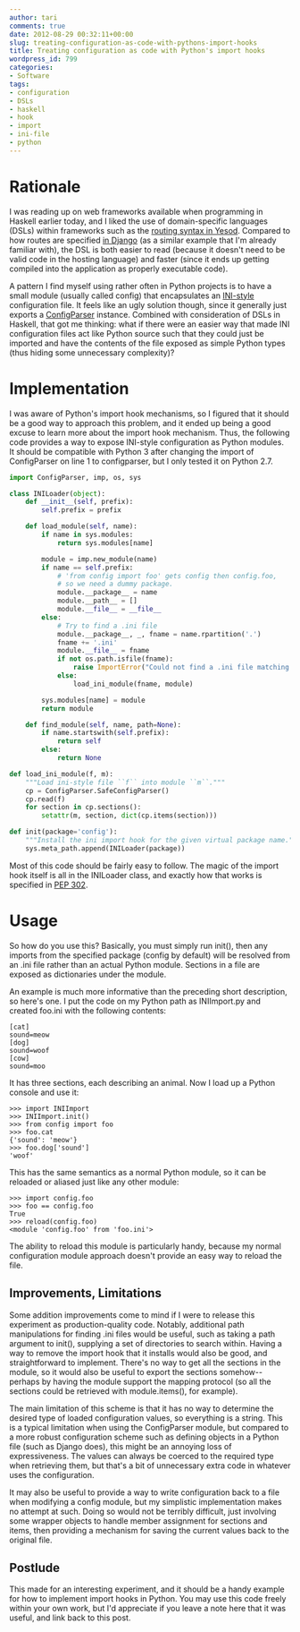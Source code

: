 ```yaml
---
author: tari
comments: true
date: 2012-08-29 00:32:11+00:00
slug: treating-configuration-as-code-with-pythons-import-hooks
title: Treating configuration as code with Python's import hooks
wordpress_id: 799
categories:
- Software
tags:
- configuration
- DSLs
- haskell
- hook
- import
- ini-file
- python
---
```


# Rationale

I was reading up on web frameworks available when programming in Haskell earlier
today, and I liked the use of domain-specific languages (DSLs) within frameworks
such as the [routing syntax in Yesod](http://www.yesodweb.com/). Compared to how
routes are specified [in
Django](https://docs.djangoproject.com/en/1.4/topics/http/urls/) (as a similar
example that I'm already familiar with), the DSL is both easier to read (because
it doesn't need to be valid code in the hosting language) and faster (since it
ends up getting compiled into the application as properly executable code).

A pattern I find myself using rather often in Python projects is to have a small
module (usually called config) that encapsulates an
[INI-style](https://en.wikipedia.org/wiki/INI_file) configuration file. It feels
like an ugly solution though, since it generally just exports a
[ConfigParser](https://docs.python.org/2/library/configparser.html) instance.
Combined with consideration of DSLs in Haskell, that got me thinking: what if
there were an easier way that made INI configuration files act like Python
source such that they could just be imported and have the contents of the file
exposed as simple Python types (thus hiding some unnecessary complexity)?

# Implementation

I was aware of Python's import hook mechanisms, so I figured that it should be a
good way to approach this problem, and it ended up being a good excuse to learn
more about the import hook mechanism. Thus, the following code provides a way to
expose INI-style configuration as Python modules. It should be compatible with
Python 3 after changing the import of ConfigParser on line 1 to configparser,
but I only tested it on Python 2.7.

```python
import ConfigParser, imp, os, sys

class INILoader(object):
    def __init__(self, prefix):
        self.prefix = prefix

    def load_module(self, name):
        if name in sys.modules:
            return sys.modules[name]

        module = imp.new_module(name)
        if name == self.prefix:
            # 'from config import foo' gets config then config.foo,
            # so we need a dummy package.
            module.__package__ = name
            module.__path__ = []
            module.__file__ = __file__
        else:
            # Try to find a .ini file
            module.__package__, _, fname = name.rpartition('.')
            fname += '.ini'
            module.__file__ = fname
            if not os.path.isfile(fname):
                raise ImportError("Could not find a .ini file matching " + name)
            else:
                load_ini_module(fname, module)

        sys.modules[name] = module
        return module

    def find_module(self, name, path=None):
        if name.startswith(self.prefix):
            return self
        else:
            return None

def load_ini_module(f, m):
    """Load ini-style file ``f`` into module ``m``."""
    cp = ConfigParser.SafeConfigParser()
    cp.read(f)
    for section in cp.sections():
        setattr(m, section, dict(cp.items(section)))

def init(package='config'):
    """Install the ini import hook for the given virtual package name."""
    sys.meta_path.append(INILoader(package))
```

Most of this code should be fairly easy to follow. The magic of the import hook
itself is all in the INILoader class, and exactly how that works is specified in
[PEP 302](http://legacy.python.org/dev/peps/pep-0302/).

# Usage

So how do you use this? Basically, you must simply run init(), then any imports
from the specified package (config by default) will be resolved from an .ini
file rather than an actual Python module. Sections in a file are exposed as
dictionaries under the module.

An example is much more informative than the preceding short description, so
here's one. I put the code on my Python path as INIImport.py and created foo.ini
with the following contents:

    
    [cat]
    sound=meow
    [dog]
    sound=woof
    [cow]
    sound=moo

It has three sections, each describing an animal. Now I load up a Python console
and use it:
    
    >>> import INIImport
    >>> INIImport.init()
    >>> from config import foo
    >>> foo.cat
    {'sound': 'meow'}
    >>> foo.dog['sound']
    'woof'

This has the same semantics as a normal Python module, so it can be reloaded or
aliased just like any other module:
    
    >>> import config.foo
    >>> foo == config.foo
    True
    >>> reload(config.foo)
    <module 'config.foo' from 'foo.ini'>

The ability to reload this module is particularly handy, because my normal
configuration module approach doesn't provide an easy way to reload the file.

## Improvements, Limitations

Some addition improvements come to mind if I were to release this experiment as
production-quality code. Notably, additional path manipulations for finding .ini
files would be useful, such as taking a path argument to init(), supplying a set
of directories to search within. Having a way to remove the import hook that it
installs would also be good, and straightforward to implement. There's no way to
get all the sections in the module, so it would also be useful to export the
sections somehow-- perhaps by having the module support the mapping protocol (so
all the sections could be retrieved with module.items(), for example).

The main limitation of this scheme is that it has no way to determine the
desired type of loaded configuration values, so everything is a string. This is
a typical limitation when using the ConfigParser module, but compared to a more
robust configuration scheme such as defining objects in a Python file (such as
Django does), this might be an annoying loss of expressiveness. The values can
always be coerced to the required type when retrieving them, but that's a bit of
unnecessary extra code in whatever uses the configuration.

It may also be useful to provide a way to write configuration back to a file
when modifying a config module, but my simplistic implementation makes no
attempt at such. Doing so would not be terribly difficult, just involving some
wrapper objects to handle member assignment for sections and items, then
providing a mechanism for saving the current values back to the original file.

## Postlude

This made for an interesting experiment, and it should be a handy example for
how to implement import hooks in Python. You may use this code freely within
your own work, but I'd appreciate if you leave a note here that it was useful,
and link back to this post.
